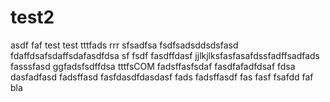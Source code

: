 test2
=====
asdf
faf
test
test
tttfads
rrr
sfsadfsa
fsdfsadsddsdsfasd
fdaffdsafsdaffsdafasdfdsa
sf
fsdf
fasdffdasf
jjlkjlksfasfasafdssfadffsadfads
fasssfasd
ggfadsfsdffdsa
tttfsCOM
fadsffasfsdaf
fasdfafadfdsaf fdsa
dasfadfasd
fadsffasd
fasfdasdfdasdasf fads
fadsffasdf
fas
fasf
fsafdd
faf
bla
